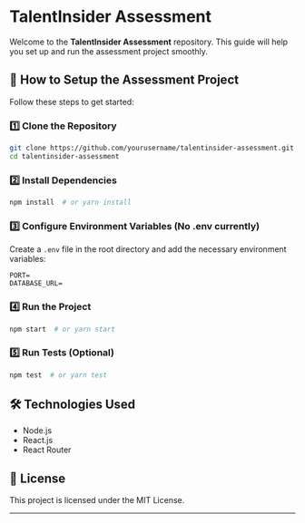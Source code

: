 # TalentInsider Assessment

Welcome to the **TalentInsider Assessment** repository. This guide will help you set up and run the assessment project smoothly.

## 🚀 **How to Setup the Assessment Project**

Follow these steps to get started:

### 1️⃣ Clone the Repository
```sh
git clone https://github.com/yourusername/talentinsider-assessment.git
cd talentinsider-assessment
```

### 2️⃣ Install Dependencies
```sh
npm install  # or yarn install
```

### 3️⃣ Configure Environment Variables (No .env currently)
Create a `.env` file in the root directory and add the necessary environment variables:
```env
PORT=
DATABASE_URL=
```

### 4️⃣ Run the Project
```sh
npm start  # or yarn start
```

### 5️⃣ Run Tests (Optional)
```sh
npm test  # or yarn test
```

## 🛠 **Technologies Used**
- Node.js
- React.js
- React Router

## 📄 **License**
This project is licensed under the MIT License.

---